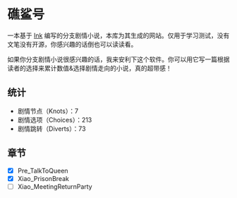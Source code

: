 # 礁鲨号

一本基于 [Ink](https://www.inklestudios.com/ink) 编写的分支剧情小说，本库为其生成的网站。仅用于学习测试，没有文笔没有开源，你感兴趣的话倒也可以读读看。

如果你分支剧情小说很感兴趣的话，我来安利下这个软件。你可以用它写一篇根据读者的选择来累计数值&选择剧情走向的小说，真的超带感！

## 统计
- 剧情节点（Knots）：7
- 剧情选项（Choices）：213
- 剧情跳转（Diverts）：73

## 章节

- [x] Pre_TalkToQueen
- [x] Xiao_PrisonBreak
- [ ] Xiao_MeetingReturnParty